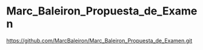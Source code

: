 # Marc_Baleiron_Propuesta_de_Examen

https://github.com/MarcBaleiron/Marc_Baleiron_Propuesta_de_Examen.git
